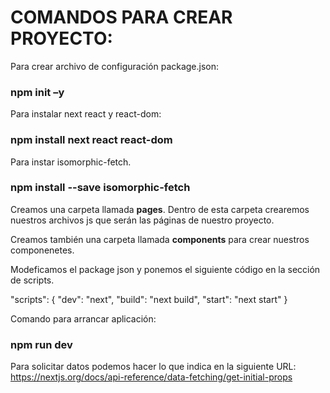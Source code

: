 # COMANDOS PARA CREAR PROYECTO:

Para crear archivo de configuración package.json:
### npm init –y

Para instalar next react y react-dom:
### npm install next react react-dom

Para instar isomorphic-fetch.
### npm install --save isomorphic-fetch

Creamos una carpeta llamada **pages**. Dentro de esta carpeta crearemos nuestros archivos js que serán las páginas de nuestro proyecto.

Creamos también una carpeta llamada **components** para crear nuestros componenetes.

Modeficamos el package json y ponemos el siguiente código en la sección de scripts.

"scripts": {
    "dev": "next",
    "build": "next build",
    "start": "next start"
  }

Comando para arrancar aplicación:
### npm run dev

Para solicitar datos podemos hacer lo que indica en la siguiente URL:
https://nextjs.org/docs/api-reference/data-fetching/get-initial-props